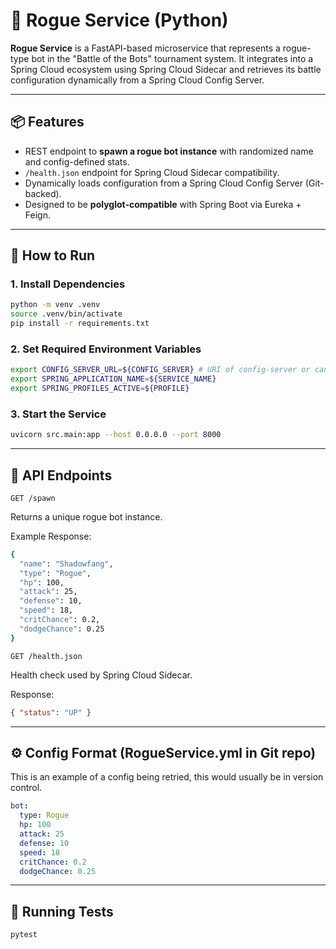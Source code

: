 # 🥷 Rogue Service (Python)

**Rogue Service** is a FastAPI-based microservice that represents a rogue-type bot in the "Battle of the Bots" tournament system. It integrates into a Spring Cloud ecosystem using Spring Cloud Sidecar and retrieves its battle configuration dynamically from a Spring Cloud Config Server.

---

## 📦 Features

- REST endpoint to **spawn a rogue bot instance** with randomized name and config-defined stats.
- `/health.json` endpoint for Spring Cloud Sidecar compatibility.
- Dynamically loads configuration from a Spring Cloud Config Server (Git-backed).
- Designed to be **polyglot-compatible** with Spring Boot via Eureka + Feign.

---

## 🚀 How to Run

### 1. Install Dependencies

```bash
python -m venv .venv
source .venv/bin/activate
pip install -r requirements.txt
```

### 2. Set Required Environment Variables

```bash
export CONFIG_SERVER_URL=${CONFIG_SERVER} # URI of config-server or can default to localhost:8888
export SPRING_APPLICATION_NAME=${SERVICE_NAME}
export SPRING_PROFILES_ACTIVE=${PROFILE}
```

### 3. Start the Service
```bash
uvicorn src.main:app --host 0.0.0.0 --port 8000
```
---

## 🧪 API Endpoints

`GET /spawn`

Returns a unique rogue bot instance.

Example Response:

```bash
{
  "name": "Shadowfang",
  "type": "Rogue",
  "hp": 100,
  "attack": 25,
  "defense": 10,
  "speed": 18,
  "critChance": 0.2,
  "dodgeChance": 0.25
}
```

`GET /health.json`

Health check used by Spring Cloud Sidecar.

Response:

```json
{ "status": "UP" }
```

---

## ⚙️ Config Format (RogueService.yml in Git repo)

This is an example of a config being retried, this would usually be in version control. 

```yml
bot:
  type: Rogue
  hp: 100
  attack: 25
  defense: 10
  speed: 18
  critChance: 0.2
  dodgeChance: 0.25
```

---

## 🧪 Running Tests

```bash
pytest
```
